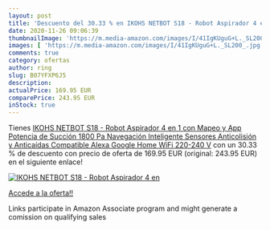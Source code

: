 ```yaml
---
layout: post
title: 'Descuento del 30.33 % en IKOHS NETBOT S18 - Robot Aspirador 4 en '
date: 2020-11-26 09:06:39
thumbnailImage: 'https://m.media-amazon.com/images/I/41IgKUguG+L._SL200_.jpg'
images: [ 'https://m.media-amazon.com/images/I/41IgKUguG+L._SL200_.jpg' ]
comments: true
category: ofertas
author: ring
slug: B07YFXP6J5
description:
actualPrice: 169.95 EUR
comparePrice: 243.95 EUR
inStock: true
---
```


Tienes [IKOHS NETBOT S18 - Robot Aspirador 4 en 1  con Mapeo y App  Potencia de Succión 1800 Pa  Navegación Inteligente  Sensores Anticolisión y Anticaídas  Compatible Alexa  Google Home  WiFi  220-240 V](https://www.amazon.es/dp/B07YFXP6J5/?tag=tolees-21) con un 30.33 % de descuento con precio de oferta de 169.95 EUR (original: 243.95 EUR) en el siguiente enlace!

[![IKOHS NETBOT S18 - Robot Aspirador 4 en ](https://m.media-amazon.com/images/I/41IgKUguG+L._SL200_.jpg)](https://www.amazon.es/dp/B07YFXP6J5/?tag=tolees-21)

[Accede a la oferta!!](https://www.amazon.es/dp/B07YFXP6J5/?tag=tolees-21)

Links participate in Amazon Associate program and might generate a comission on qualifying sales


